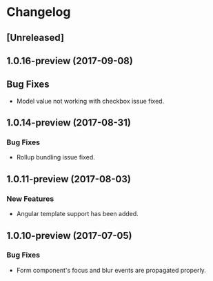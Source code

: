 # Changelog

## [Unreleased]

## 1.0.16-preview (2017-09-08)

## Bug Fixes
- Model value not working with checkbox issue fixed.

## 1.0.14-preview (2017-08-31)

### Bug Fixes
- Rollup bundling issue fixed.

## 1.0.11-preview (2017-08-03)

### New Features
- Angular template support has been added.


## 1.0.10-preview (2017-07-05)

### Bug Fixes
- Form component's focus and blur events are propagated properly.